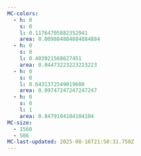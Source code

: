 ```yaml
---
MC-colors:
  - h: 0
    s: 0
    l: 0.11764705882352941
    area: 0.009884884884884884
  - h: 0
    s: 0
    l: 0.403921568627451
    area: 0.04473223223223223
  - h: 0
    s: 0
    l: 0.6431372549019608
    area: 0.09747247247247247
  - h: 0
    s: 0
    l: 1
    area: 0.8479104104104104
MC-size:
  - 1560
  - 506
MC-last-updated: 2025-08-16T21:58:31.750Z
---
```

